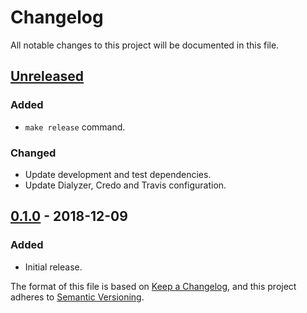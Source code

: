 # Changelog
All notable changes to this project will be documented in this file.

## [Unreleased]
### Added
- `make release` command.

### Changed
- Update development and test dependencies.
- Update Dialyzer, Credo and Travis configuration.

## [0.1.0] - 2018-12-09
### Added
- Initial release.

[Unreleased]: https://github.com/prodis/wannabe_bool_elixir/compare/v0.1.0...master
[0.1.0]: https://github.com/prodis/wannabe_bool_elixir/compare/a63ca...v0.1.0

The format of this file is based on [Keep a Changelog](https://keepachangelog.com/en/1.0.0/), and
this project adheres to [Semantic Versioning](https://semver.org/spec/v2.0.0.html).
